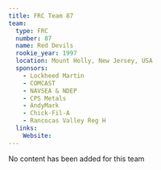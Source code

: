 ```yaml
---
title: FRC Team 87
team:
  type: FRC
  number: 87
  name: Red Devils
  rookie_year: 1997
  location: Mount Holly, New Jersey, USA
  sponsors:
    - Lockheed Martin
    - COMCAST
    - NAVSEA & NDEP
    - CPS Metals
    - AndyMark
    - Chick-Fil-A
    - Rancocas Valley Reg H
  links:
    Website: 
---
```

No content has been added for this team